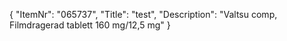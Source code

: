 {
  "ItemNr": "065737",
  "Title": "test",
  "Description": "Valtsu comp, Filmdragerad tablett 160 mg/12,5 mg"
}